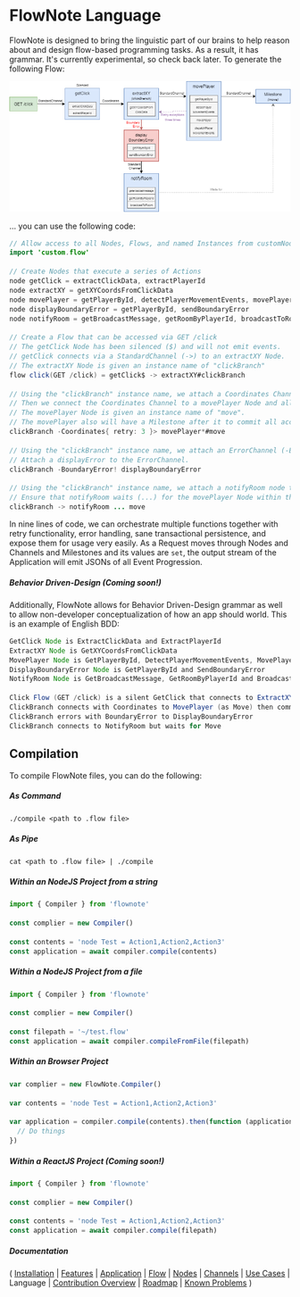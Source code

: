 # FlowNote Language

FlowNote is designed to bring the linguistic part of our brains to help reason about and design flow-based programming tasks.  As a result, it has grammar. It's currently experimental, so check back later.  To generate the following Flow:

![](docs/images/flowExample.png)

... you can use the following code:

```java
// Allow access to all Nodes, Flows, and named Instances from customNodes.flow
import 'custom.flow'

// Create Nodes that execute a series of Actions
node getClick = extractClickData, extractPlayerId
node extractXY = getXYCoordsFromClickData
node movePlayer = getPlayerById, detectPlayerMovementEvents, movePlayer, dispatchPlayerMovementEvents
node displayBoundaryError = getPlayerById, sendBoundaryError
node notifyRoom = getBroadcastMessage, getRoomByPlayerId, broadcastToRoom

// Create a Flow that can be accessed via GET /click
// The getClick Node has been silenced ($) and will not emit events.
// getClick connects via a StandardChannel (->) to an extractXY Node.
// The extractXY Node is given an instance name of "clickBranch"
flow click(GET /click) = getClick$ -> extractXY#clickBranch

// Using the "clickBranch" instance name, we attach a Coordinates Channel (-Coordinates>) to the extractXY Node within the click Flow.
// Then we connect the Coordinates Channel to a movePlayer Node and allow the Channel to retry exceptions from movePlayer three times.
// The movePlayer Node is given an instance name of "move".
// The movePlayer also will have a Milestone after it to commit all accumulated Actions.
clickBranch -Coordinates{ retry: 3 }> movePlayer*#move

// Using the "clickBranch" instance name, we attach an ErrorChannel (-ErrorChannel!) to the extractXY Node within the click Flow that accepts BoundaryErrors.
// Attach a displayError to the ErrorChannel.
clickBranch -BoundaryError! displayBoundaryError

// Using the "clickBranch" instance name, we attach a notifyRoom node to the extractXY in the click Flow via a StandardChannel. (->)
// Ensure that notifyRoom waits (...) for the movePlayer Node within the click Flow to complete before performing its actions.
clickBranch -> notifyRoom ... move

```

In nine lines of code, we can orchestrate multiple functions together with retry functionality, error handling, sane transactional persistence, and expose them for usage very easily. As a Request moves through Nodes and Channels and Milestones and its values are `set`, the output stream of the Application will emit JSONs of all Event Progression.

##### Behavior Driven-Design (Coming soon!)

Additionally, FlowNote allows for Behavior Driven-Design grammar as well to allow non-developer conceptualization of how an app should world. This is an example of English BDD:

```java
GetClick Node is ExtractClickData and ExtractPlayerId
ExtractXY Node is GetXYCoordsFromClickData
MovePlayer Node is GetPlayerById, DetectPlayerMovementEvents, MovePlayer and DispatchPlayerMovementEvents
DisplayBoundaryError Node is GetPlayerById and SendBoundaryError
NotifyRoom Node is GetBroadcastMessage, GetRoomByPlayerId and BroadcastToRoom

Click Flow (GET /click) is a silent GetClick that connects to ExtractXY (as ClickBranch)
ClickBranch connects with Coordinates to MovePlayer (as Move) then commits
ClickBranch errors with BoundaryError to DisplayBoundaryError
ClickBranch connects to NotifyRoom but waits for Move
```

## Compilation

To compile FlowNote files, you can do the following:

##### As Command

`./compile <path to .flow file>`

##### As Pipe

`cat <path to .flow file> | ./compile`

##### Within an NodeJS Project from a string

```javascript
import { Compiler } from 'flownote'

const complier = new Compiler()

const contents = 'node Test = Action1,Action2,Action3'
const application = await compiler.compile(contents)
```

##### Within a NodeJS Project from a file

```javascript
import { Compiler } from 'flownote'

const complier = new Compiler()

const filepath = '~/test.flow'
const application = await compiler.compileFromFile(filepath)
```

##### Within an Browser Project

```javascript
var complier = new FlowNote.Compiler()

var contents = 'node Test = Action1,Action2,Action3'

var application = compiler.compile(contents).then(function (application) {
  // Do things
})
```

##### Within a ReactJS Project (Coming soon!)

```javascript
import { Compiler } from 'flownote'

const complier = new Compiler()

const contents = 'node Test = Action1,Action2,Action3'
const application = await compiler.compile(filepath)
```

##### Documentation

( 
[Installation](01-installation.md) | 
[Features](07-features.md) | 
[Application](02-application.md) | 
[Flow](03-flow.md) | 
[Nodes](04-nodes.md) | 
[Channels](05-channels.md) | 
[Use Cases](06-use-cases.md) | 
Language | 
[Contribution Overview](09-contribution.md) | 
[Roadmap](10-roadmap.md) | 
[Known Problems](11-known-problems.md)
)